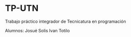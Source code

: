 # TP-UTN
Trabajo práctico integrador de Tecnicatura en programación 

Alumnos: Josué Solis
         Ivan Totilo
